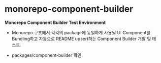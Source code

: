 # monorepo-component-builder

**Monorepo Component Builder Test Environment**

- Monorepo 구조에서 각각의 package에 동일하게 사용될 UI Component를 Bundling하고 자동으로 README upsert하는 Component Builder 개발 및 테스트.

- packages/component-builder 확인.
